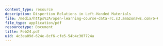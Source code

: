 ```yaml
---
content_type: resource
description: Dispertion Relations in Left-Handed Materials
file: /media/https%3A/open-learning-course-data-rc.s3.amazonaws.com/6-635-advanced-electromagnetism-spring-2003/4c3ea09d624e8cf6cfe554b4c307724a_Feb24.pdf
file_type: application/pdf
resourcetype: Document
title: Feb24.pdf
uid: 4c3ea09d-624e-8cf6-cfe5-54b4c307724a
---
```

